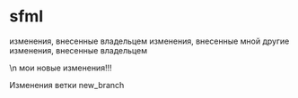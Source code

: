 # sfml
изменения, внесенные владельцем
изменения, внесенные мной
другие изменения, внесенные владельцем

\n мои новые изменения!!!

Изменения ветки new_branch